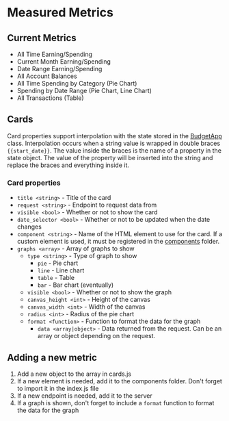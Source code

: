# Measured Metrics

## Current Metrics
 - All Time Earning/Spending
 - Current Month Earning/Spending
 - Date Range Earning/Spending
 - All Account Balances
 - All Time Spending by Category (Pie Chart)
 - Spending by Date Range (Pie Chart, Line Chart)
 - All Transactions (Table)

## Cards
<!-- FIXME: Change the name of the class and move its location -->
Card properties support interpolation with the state stored in the [BudgetApp](../web/scripts.js) class. Interpolation occurs when a string value is wrapped in double braces `{{start_date}}`. The value inside the braces is the name of a property in the state object. The value of the property will be inserted into the string and replace the braces and everything inside it.
### Card properties
  - `title <string>` - Title of the card
  - `request <string>` - Endpoint to request data from
  - `visible <bool>` - Whether or not to show the card
  - `date_selector <bool>` - Whether or not to be updated when the date changes
  - `component <string>` - Name of the HTML element to use for the card. If a custom element is used, it must be registered in the [components](../web/components/index.js) folder.
  - `graphs <array>` - Array of graphs to show
    - `type <string>` - Type of graph to show
      - `pie` - Pie chart
      - `line` - Line chart
      - `table` - Table
      - `bar` - Bar chart (eventually)
    - `visible <bool>` - Whether or not to show the graph
    - `canvas_height <int>` - Height of the canvas
    - `canvas_width <int>` - Width of the canvas
    - `radius <int>` - Radius of the pie chart
    - `format <function>` - Function to format the data for the graph
      - `data <array|object>` - Data returned from the request. Can be an array or object depending on the request.

## Adding a new metric
  1. Add a new object to the array in cards.js
  2. If a new element is needed, add it to the components folder. Don't forget to import it in the index.js file
  3. If a new endpoint is needed, add it to the server
  4. If a graph is shown, don't forget to include a `format` function to format the data for the graph